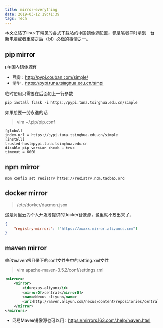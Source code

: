 ```yaml
---
title: mirror-everything
date: 2019-03-12 19:41:39
tags: Tech
---
```

本文总结了linux下常见的各式下载站的中国镜像源配置，都是笔者平时拿到一台新电脑或者重装之后（lol）必做的事情之一。

<!-- more -->

## pip mirror
pip国内镜像源有
- 豆瓣：http://pypi.douban.com/simple/
- 清华：https://pypi.tuna.tsinghua.edu.cn/simpl

临时使用只需要在后面加上一行参数
```shell
pip install flask -i https://pypi.tuna.tsinghua.edu.cn/simple   
```
如果想要一劳永逸的话
> vim ~/.pip/pip.conf

```
[global]  
index-url = https://pypi.tuna.tsinghua.edu.cn/simple  
[install]  
trusted-host=pypi.tuna.tsinghua.edu.cn
disable-pip-version-check = true  
timeout = 6000    
```
## npm mirror
```shell
npm config set registry https://registry.npm.taobao.org
```
## docker mirror
> /etc/docker/daemon.json

这是阿里云为个人开发者提供的docker镜像源，这里就不放出来了。
```json
{
    "registry-mirrors": ["https://xxxxx.mirror.aliyuncs.com"]
}
```
## maven mirror
修改maven根目录下的conf文件夹中的setting.xml文件
> vim apache-maven-3.5.2/conf/settings.xml

```xml
<mirrors>
    <mirror>
        <id>nexus-aliyun</id>
        <mirrorOf>central</mirrorOf>
        <name>Nexus aliyun</name>
        <url>http://maven.aliyun.com/nexus/content/repositories/central</url>
    </mirror>
</mirrors>
```
- 网易Maven镜像源也可以用：https://mirrors.163.com/.help/maven.html